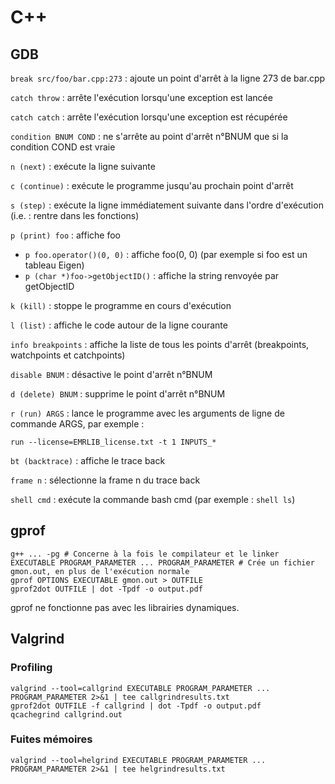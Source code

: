 # C++

## GDB

`break src/foo/bar.cpp:273` : ajoute un point d'arrêt à la ligne 273
de bar.cpp

`catch throw` : arrête l'exécution lorsqu'une exception est lancée

`catch catch` : arrête l'exécution lorsqu'une exception est récupérée

`condition BNUM COND` : ne s'arrête au point d'arrêt n°BNUM que si la
condition COND est vraie

`n (next)` : exécute la ligne suivante

`c (continue)` : exécute le programme jusqu'au prochain point d'arrêt

`s (step)` : exécute la ligne immédiatement suivante dans l'ordre
d'exécution (i.e. : rentre dans les fonctions)

`p (print) foo` : affiche foo
  * `p foo.operator()(0, 0)` : affiche foo(0, 0) (par exemple si foo
    est un tableau Eigen)
  * `p (char *)foo->getObjectID()` : affiche la string renvoyée par
    getObjectID

`k (kill)` : stoppe le programme en cours d'exécution

`l (list)` : affiche le code autour de la ligne courante

`info breakpoints` : affiche la liste de tous les points d'arrêt
(breakpoints, watchpoints et catchpoints)

`disable BNUM` : désactive le point d'arrêt n°BNUM

`d (delete) BNUM` : supprime le point d'arrêt n°BNUM

`r (run) ARGS` : lance le programme avec les arguments de ligne de
commande ARGS, par exemple :

    run --license=EMRLIB_license.txt -t 1 INPUTS_*

`bt (backtrace)` : affiche le trace back

`frame n` : sélectionne la frame n du trace back

`shell cmd` : exécute la commande bash cmd (par exemple : `shell ls`)

## gprof

    g++ ... -pg # Concerne à la fois le compilateur et le linker
    EXECUTABLE PROGRAM_PARAMETER ... PROGRAM_PARAMETER # Crée un fichier gmon.out, en plus de l'exécution normale
    gprof OPTIONS EXECUTABLE gmon.out > OUTFILE
    gprof2dot OUTFILE | dot -Tpdf -o output.pdf

gprof ne fonctionne pas avec les librairies dynamiques.

## Valgrind

### Profiling

    valgrind --tool=callgrind EXECUTABLE PROGRAM_PARAMETER ... PROGRAM_PARAMETER 2>&1 | tee callgrindresults.txt
    gprof2dot OUTFILE -f callgrind | dot -Tpdf -o output.pdf
    qcachegrind callgrind.out

### Fuites mémoires

    valgrind --tool=helgrind EXECUTABLE PROGRAM_PARAMETER ... PROGRAM_PARAMETER 2>&1 | tee helgrindresults.txt
